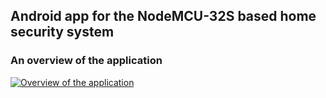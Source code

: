 <h2>Android app for the NodeMCU-32S based home security system</h2>

<h3>An overview of the application</h3>

<a href="https://ibb.co/8NT1K9S" target="_blank"><img src="https://i.ibb.co/q7XTypP/Group-18.png" alt="Overview of the application" border="0"></a>

